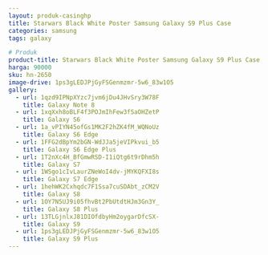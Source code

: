 ```yaml
---
layout: produk-casinghp
title: Starwars Black White Poster Samsung Galaxy S9 Plus Case
categories: samsung
tags: galaxy

# Produk
product-title: Starwars Black White Poster Samsung Galaxy S9 Plus Case
harga: 90000
sku: hn-2650
image-drive: 1ps3gLEDJPjGyFSGenmzmr-5w6_83w1O5
gallery:
  - url: 1qzd9IPNpXYzc7jvm6jDu4JHvSry3W78F
    title: Galaxy Note 8
  - url: 1xqXxh8oBLF4f3POJmIhFew3fSaOHZetP
    title: Galaxy S6
  - url: 1a_vPIYN45ofGs1MK2F2hZK4fM_WQNoUz
    title: Galaxy S6 Edge
  - url: 1FFG2dBpYm2bGN-WdJJa5jeVIPkvui_b5
    title: Galaxy S6 Edge Plus
  - url: 1T2nXc4H_BfGmwRSD-I1iQtg6t9rDhm5h
    title: Galaxy S7
  - url: 1WSgo1cIvLaurZNeWoI4dv-jMYKQFXI8s
    title: Galaxy S7 Edge
  - url: 1hehWK2Cxhqdc7F1Ssa7cuSDAbt_zCM2V
    title: Galaxy S8
  - url: 1OY7N5UJ9i05fhvBt2PbUtdtHJm3Gn3Y_
    title: Galaxy S8 Plus
  - url: 13TLGjnlxJ81DIOfdbyHm2oygarDfcSX-
    title: Galaxy S9
  - url: 1ps3gLEDJPjGyFSGenmzmr-5w6_83w1O5
    title: Galaxy S9 Plus
---
```

